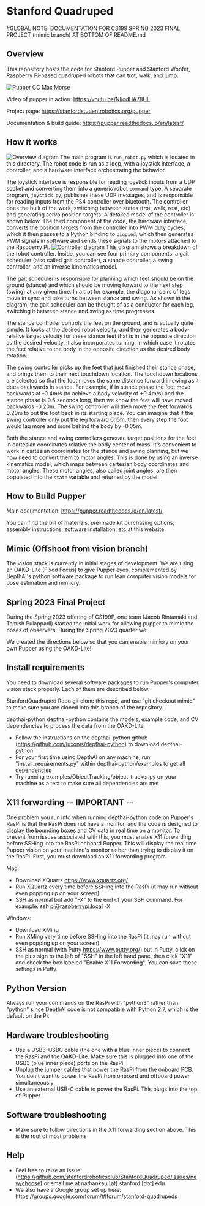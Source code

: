 # Stanford Quadruped

#GLOBAL NOTE: DOCUMENTATION FOR CS199 SPRING 2023 FINAL PROJECT (mimic branch) AT BOTTOM OF README.md

## Overview
This repository hosts the code for Stanford Pupper and Stanford Woofer, Raspberry Pi-based quadruped robots that can trot, walk, and jump. 

![Pupper CC Max Morse](https://live.staticflickr.com/65535/49614690753_78edca83bc_4k.jpg)

Video of pupper in action: https://youtu.be/NIjodHA78UE

Project page: https://stanfordstudentrobotics.org/pupper

Documentation & build guide: https://pupper.readthedocs.io/en/latest/

## How it works
![Overview diagram](imgs/diagram1.jpg)
The main program is ```run_robot.py``` which is located in this directory. The robot code is run as a loop, with a joystick interface, a controller, and a hardware interface orchestrating the behavior. 

The joystick interface is responsible for reading joystick inputs from a UDP socket and converting them into a generic robot ```command``` type. A separate program, ```joystick.py```, publishes these UDP messages, and is responsible for reading inputs from the PS4 controller over bluetooth. The controller does the bulk of the work, switching between states (trot, walk, rest, etc) and generating servo position targets. A detailed model of the controller is shown below. The third component of the code, the hardware interface, converts the position targets from the controller into PWM duty cycles, which it then passes to a Python binding to ```pigpiod```, which then generates PWM signals in software and sends these signals to the motors attached to the Raspberry Pi.
![Controller diagram](imgs/diagram2.jpg)
This diagram shows a breakdown of the robot controller. Inside, you can see four primary components: a gait scheduler (also called gait controller), a stance controller, a swing controller, and an inverse kinematics model. 

The gait scheduler is responsible for planning which feet should be on the ground (stance) and which should be moving forward to the next step (swing) at any given time. In a trot for example, the diagonal pairs of legs move in sync and take turns between stance and swing. As shown in the diagram, the gait scheduler can be thought of as a conductor for each leg, switching it between stance and swing as time progresses. 

The stance controller controls the feet on the ground, and is actually quite simple. It looks at the desired robot velocity, and then generates a body-relative target velocity for these stance feet that is in the opposite direction as the desired velocity. It also incorporates turning, in which case it rotates the feet relative to the body in the opposite direction as the desired body rotation. 

The swing controller picks up the feet that just finished their stance phase, and brings them to their next touchdown location. The touchdown locations are selected so that the foot moves the same distance forward in swing as it does backwards in stance. For example, if in stance phase the feet move backwards at -0.4m/s (to achieve a body velocity of +0.4m/s) and the stance phase is 0.5 seconds long, then we know the feet will have moved backwards -0.20m. The swing controller will then move the feet forwards 0.20m to put the foot back in its starting place. You can imagine that if the swing controller only put the leg forward 0.15m, then every step the foot would lag more and more behind the body by -0.05m. 

Both the stance and swing controllers generate target positions for the feet in cartesian coordinates relative the body center of mass. It's convenient to work in cartesian coordinates for the stance and swing planning, but we now need to convert them to motor angles. This is done by using an inverse kinematics model, which maps between cartesian body coordinates and motor angles. These motor angles, also called joint angles, are then populated into the ```state``` variable and returned by the model. 


## How to Build Pupper
Main documentation: https://pupper.readthedocs.io/en/latest/

You can find the bill of materials, pre-made kit purchasing options, assembly instructions, software installation, etc at this website.


## Mimic (Offshoot from vision branch)
The vision stack is currently in initial stages of development. We are using an OAKD-Lite (Fixed Focus) to give Pupper eyes, complemented by DepthAI's python software package to run lean computer vision models for pose estimation and mimicry. 

## Spring 2023 Final Project
During the Spring 2023 offering of CS199P, one team (Jacob Rintamaki and Tamish Pulappadi) started the initial work for allowing pupper to mimic the poses of observers. During the Spring 2023 quarter we:

We created the directions below so that you can enable mimicry on your own Pupper using the OAKD-Lite!

## Install requirements
You need to download several software packages to run Pupper's computer vision stack properly. Each of them are described below.

StanfordQuadruped Repo
git clone this repo, and use "git checkout mimic" to make sure you are cloned into this branch of the repository.

depthai-python
depthai-python contains the models, example code, and CV dependencies to process the data from the OAKD-Lite

* Follow the instructions on the depthai-python github (https://github.com/luxonis/depthai-python) to download depthai-python
* For your first time using DepthAI on any machine, run "install_requirements.py" within depthai-python/examples to get all dependencies
* Try running examples/ObjectTracking/object_tracker.py on your machine as a test to make sure all dependencies are met 

## X11 forwarding -- IMPORTANT -- 

One problem you run into when running depthai-python code on Pupper's RasPi is that the RasPi does not have a monitor, and the code is designed to display the bounding boxes and CV data in real time on a monitor. To prevent from issues associated with this, you must enable X11 forwarding before SSHing into the RasPi onboard Pupper. This will display the real time Pupper vision on your machine's monitor rather than trying to display it on the RasPi. First, you must download an X11 forwarding program.

Mac:
* Download XQuartz https://www.xquartz.org/
* Run XQuartz every time before SSHing into the RasPi (it may run without even popping up on your screen)
* SSH as normal but add "-X" to the end of your SSH command. For example: ssh pi@raspberrypi.local -X

Windows:
* Download XMing
* Run XMing very time before SSHing into the RasPi (it may run without even popping up on your screen)
* SSH as normal (with Putty https://www.putty.org/) but in Putty, click on the plus sign to the left of "SSH" in the left hand pane, then click "X11" and check the box labeled "Enable X11 Forwarding". You can save these settings in Putty.

## Python Version
Always run your commands on the RasPi with "python3" rather than "python" since DepthAI code is not compatible with Python 2.7, which is the default on the Pi.

## Hardware troubleshooting
* Use a USB3-USBC cable (the one with a blue inner piece) to connect the RasPi and the OAKD-Lite. Make sure this is plugged into one of the USB3 (blue inner piece) ports on the RasPi
* Unplug the jumper cables that power the RasPi from the onboard PCB. You don't want to power the RasPi from onboard and offboard power simultaneously
* Use an external USB-C cable to power the RasPi. This plugs into the top of Pupper

## Software troubleshooting
* Make sure to follow directions in the X11 forwarding section above. This is the root of most problems

## Help
- Feel free to raise an issue (https://github.com/stanfordroboticsclub/StanfordQuadruped/issues/new/choose) or email me at nathankau [at] stanford [dot] edu
- We also have a Google group set up here: https://groups.google.com/forum/#!forum/stanford-quadrupeds



